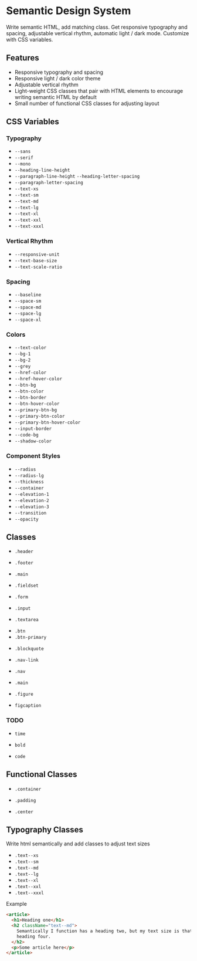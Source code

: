 # Semantic Design System

Write semantic HTML, add matching class. Get responsive typography and spacing, adjustable vertical rhythm, automatic light / dark mode. Customize with CSS variables.

## Features

- Responsive typography and spacing
- Responsive light / dark color theme
- Adjustable vertical rhythm
- Light-weight CSS classes that pair with HTML elements to encourage writing semantic HTML by default
- Small number of functional CSS classes for adjusting layout

## CSS Variables

### Typography

<!-- Customizable  Typography-->

- `--sans`
- `--serif`
- `--mono`
- `--heading-line-height`
- `--paragraph-line-height`
  `--heading-letter-spacing`
- `--paragraph-letter-spacing`
  <!-- Text sizes should not be touched because they are calculated. -->
- `--text-xs`
- `--text-sm`
- `--text-md`
- `--text-lg`
- `--text-xl`
- `--text-xxl`
- `--text-xxxl`

### Vertical Rhythm

<!-- Customizable -->

- `--responsive-unit`
- `--text-base-size`
- `--text-scale-ratio`

### Spacing

<!-- Customizable -->

- `--baseline`
  <!-- Calculated -->
- `--space-sm`
- `--space-md`
- `--space-lg`
- `--space-xl`

### Colors

<!-- Customizable -->

- `--text-color`
- `--bg-1`
- `--bg-2`
- `--grey`
- `--href-color`
- `--href-hover-color`
- `--btn-bg`
- `--btn-color`
- `--btn-border`
- `--btn-hover-color`
- `--primary-btn-bg`
- `--primary-btn-color`
- `--primary-btn-hover-color`
- `--input-border`
- `--code-bg`
- `--shadow-color`

### Component Styles

<!-- Customizable -->

- `--radius`
- `--radius-lg`
- `--thickness`
- `--container`
- `--elevation-1`
- `--elevation-2`
- `--elevation-3`
- `--transition`
- `--opacity`

## Classes

- `.header`

- `.footer`

- `.main`

- `.fieldset`

* `.form`

- `.input`

* `.textarea`

- `.btn`
- `.btn-primary`

* `.blockquote`

- `.nav-link`

- `.nav`

- `.main`

- `.figure`

- `figcaption`

### TODO

- `time`

- `bold`

- `code`

## Functional Classes

- `.container`

- `.padding`

- `.center`

<!-- res padding -->

## Typography Classes

Write html semantically and add classes to adjust text sizes

- `.text--xs`
- `.text--sm`
- `.text--md`
- `.text--lg`
- `.text--xl`
- `.text--xxl`
- `.text--xxxl`

Example

```html
<article>
  <h1>Heading one</h1>
  <h2 className="text--md">
    Semantically I function has a heading two, but my text size is that of a
    heading four.
  </h2>
  <p>Some article here</p>
</article>
```
